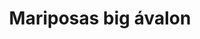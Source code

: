---
title: Mariposas big ávalon
date: 
draft: false

# descripcion
description : Aros colgantes pasantes en plata 925 y ávalon

materials: 

color: 

dimensions: largo total 3.4cm ancho 2,4 cm

code: 01-01-0800

type: "Aros"

categories: []

price: $4.820,00

price_eftvo: $4.100,00

# Images
# first image will be shown in the product page
images:
  # - image: "images/path_to_image"
  # La ubicacion de las imagenes es imagenes/Aros/Aros.Colgantes/01-01-0800-mariposas-big-avalon
  - image: "./images/aros/colgantes/01-01-0800-mariposas-big-avalon_a.jpg"
  - image: "./images/aros/colgantes/01-01-0800-mariposas-big-avalon_b.jpg"
---